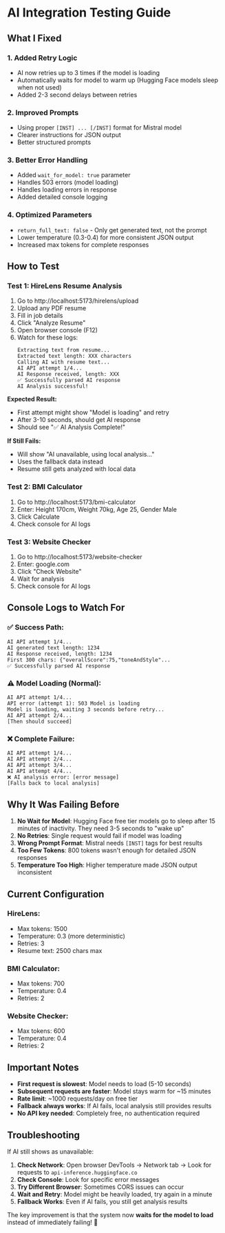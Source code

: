 # AI Integration Testing Guide

## What I Fixed

### 1. **Added Retry Logic**
- AI now retries up to 3 times if the model is loading
- Automatically waits for model to warm up (Hugging Face models sleep when not used)
- Added 2-3 second delays between retries

### 2. **Improved Prompts**
- Using proper `[INST] ... [/INST]` format for Mistral model
- Clearer instructions for JSON output
- Better structured prompts

### 3. **Better Error Handling**
- Added `wait_for_model: true` parameter
- Handles 503 errors (model loading)
- Handles loading errors in response
- Added detailed console logging

### 4. **Optimized Parameters**
- `return_full_text: false` - Only get generated text, not the prompt
- Lower temperature (0.3-0.4) for more consistent JSON output
- Increased max tokens for complete responses

## How to Test

### Test 1: HireLens Resume Analysis
1. Go to http://localhost:5173/hirelens/upload
2. Upload any PDF resume
3. Fill in job details
4. Click "Analyze Resume"
5. Open browser console (F12)
6. Watch for these logs:
   ```
   Extracting text from resume...
   Extracted text length: XXX characters
   Calling AI with resume text...
   AI API attempt 1/4...
   AI Response received, length: XXX
   ✅ Successfully parsed AI response
   AI Analysis successful!
   ```

**Expected Result:**
- First attempt might show "Model is loading" and retry
- After 3-10 seconds, should get AI response
- Should see "✅ AI Analysis Complete!"

**If Still Fails:**
- Will show "AI unavailable, using local analysis..."
- Uses the fallback data instead
- Resume still gets analyzed with local data

### Test 2: BMI Calculator
1. Go to http://localhost:5173/bmi-calculator
2. Enter: Height 170cm, Weight 70kg, Age 25, Gender Male
3. Click Calculate
4. Check console for AI logs

### Test 3: Website Checker
1. Go to http://localhost:5173/website-checker
2. Enter: google.com
3. Click "Check Website"
4. Wait for analysis
5. Check console for AI logs

## Console Logs to Watch For

### ✅ Success Path:
```
AI API attempt 1/4...
AI generated text length: 1234
AI Response received, length: 1234
First 300 chars: {"overallScore":75,"toneAndStyle"...
✅ Successfully parsed AI response
```

### ⚠️ Model Loading (Normal):
```
AI API attempt 1/4...
API error (attempt 1): 503 Model is loading
Model is loading, waiting 3 seconds before retry...
AI API attempt 2/4...
[Then should succeed]
```

### ❌ Complete Failure:
```
AI API attempt 1/4...
AI API attempt 2/4...
AI API attempt 3/4...
AI API attempt 4/4...
❌ AI analysis error: [error message]
[Falls back to local analysis]
```

## Why It Was Failing Before

1. **No Wait for Model**: Hugging Face free tier models go to sleep after 15 minutes of inactivity. They need 3-5 seconds to "wake up"
2. **No Retries**: Single request would fail if model was loading
3. **Wrong Prompt Format**: Mistral needs `[INST]` tags for best results
4. **Too Few Tokens**: 800 tokens wasn't enough for detailed JSON responses
5. **Temperature Too High**: Higher temperature made JSON output inconsistent

## Current Configuration

### HireLens:
- Max tokens: 1500
- Temperature: 0.3 (more deterministic)
- Retries: 3
- Resume text: 2500 chars max

### BMI Calculator:
- Max tokens: 700
- Temperature: 0.4
- Retries: 2

### Website Checker:
- Max tokens: 600
- Temperature: 0.4
- Retries: 2

## Important Notes

- **First request is slowest**: Model needs to load (5-10 seconds)
- **Subsequent requests are faster**: Model stays warm for ~15 minutes
- **Rate limit**: ~1000 requests/day on free tier
- **Fallback always works**: If AI fails, local analysis still provides results
- **No API key needed**: Completely free, no authentication required

## Troubleshooting

If AI still shows as unavailable:

1. **Check Network**: Open browser DevTools → Network tab → Look for requests to `api-inference.huggingface.co`
2. **Check Console**: Look for specific error messages
3. **Try Different Browser**: Sometimes CORS issues can occur
4. **Wait and Retry**: Model might be heavily loaded, try again in a minute
5. **Fallback Works**: Even if AI fails, you still get analysis results

The key improvement is that the system now **waits for the model to load** instead of immediately failing! 🎉
